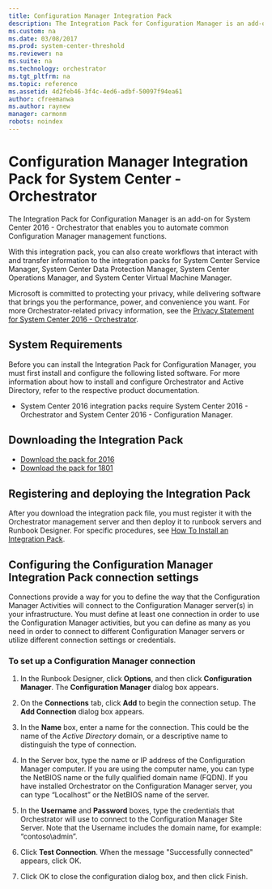 ```yaml
---
title: Configuration Manager Integration Pack
description: The Integration Pack for Configuration Manager is an add-on for System Center 2016 - Orchestrator that enables you to automate common Configuration Manager functions.
ms.custom: na
ms.date: 03/08/2017
ms.prod: system-center-threshold
ms.reviewer: na
ms.suite: na
ms.technology: orchestrator
ms.tgt_pltfrm: na
ms.topic: reference
ms.assetid: 4d2feb46-3f4c-4ed6-adbf-50097f94ea61
author: cfreemanwa
ms.author: raynew
manager: carmonm
robots: noindex
---
```

# Configuration Manager Integration Pack for System Center - Orchestrator

The Integration Pack for Configuration Manager is an add-on for System Center 2016 - Orchestrator that enables you to automate common Configuration Manager management functions.

With this integration pack, you can also create workflows that interact with and transfer information to the integration packs for System Center Service Manager, System Center Data Protection Manager, System Center Operations Manager, and System Center Virtual Machine Manager.

Microsoft is committed to protecting your privacy, while delivering software that brings you the performance, power, and convenience you want. For more Orchestrator-related privacy information, see the [Privacy Statement for System Center 2016 - Orchestrator](https://www.microsoft.com/en-us/privacystatement/EnterpriseDev/default.aspx).

## System Requirements

Before you can install the Integration Pack for Configuration Manager, you must first install and configure the following listed software. For more information about how to install and configure Orchestrator and Active Directory, refer to the respective product documentation.

-   System Center 2016 integration packs require System Center 2016 - Orchestrator and System Center 2016 - Configuration Manager.

## Downloading the Integration Pack

- [Download the pack for 2016](https://www.microsoft.com/en-us/download/details.aspx?id=54098)
- [Download the pack for 1801](https://www.microsoft.com/en-us/download/details.aspx?id=56605)

## Registering and deploying the Integration Pack

After you download the integration pack file, you must register it with the Orchestrator management server and then deploy it to runbook servers and Runbook Designer. For specific procedures, see [How To Install an Integration Pack](how-to-add-an-integration-pack.md).

## Configuring the Configuration Manager Integration Pack connection settings

Connections provide a way for you to define the way that the Configuration Manager Activities will connect to the Configuration Manager server(s) in your infrastructure. You must define at least one connection in order to use the Configuration Manager activities, but you can define as many as you need in order to connect to different Configuration Manager servers or utilize different connection settings or credentials.

### To set up a Configuration Manager connection

1.  In the Runbook Designer, click **Options**, and then click **Configuration Manager**. The **Configuration Manager** dialog box appears.

2.  On the **Connections** tab, click **Add** to begin the connection setup. The **Add Connection** dialog box appears.

3.  In the **Name** box, enter a name for the connection. This could be the name of the *Active Directory* domain, or a descriptive name to distinguish the type of connection.

4.  In the Server box, type the name or IP address of the Configuration Manager computer. If you are using the computer name, you can type the NetBIOS name or the fully qualified domain name (FQDN). If you have installed Orchestrator on the Configuration Manager server, you can type “Localhost” or the NetBIOS name of the server.

5.  In the **Username** and **Password** boxes, type the credentials that Orchestrator will use to connect to the Configuration Manager Site Server. Note that the Username includes the domain name, for example: “contoso\admin”.

6.  Click **Test Connection**. When the message "Successfully connected" appears, click OK.

7. Click OK to close the configuration dialog box, and then click Finish.
